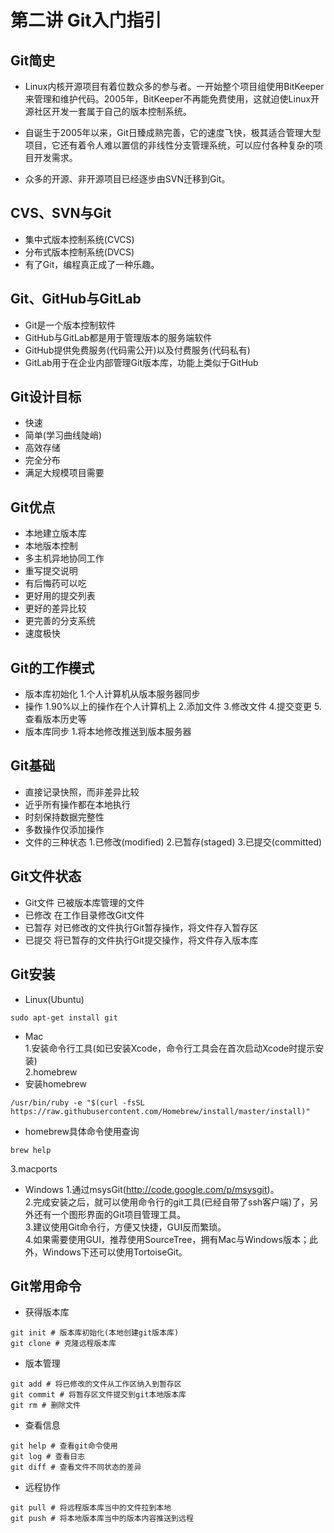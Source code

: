 # 第二讲  Git入门指引
## Git简史
- Linux内核开源项目有着位数众多的参与者。一开始整个项目组使用BitKeeper来管理和维护代码。2005年，BitKeeper不再能免费使用，这就迫使Linux开源社区开发一套属于自己的版本控制系统。


- 自诞生于2005年以来，Git日臻成熟完善，它的速度飞快，极其适合管理大型项目，它还有着令人难以置信的非线性分支管理系统，可以应付各种复杂的项目开发需求。


- 众多的开源、非开源项目已经逐步由SVN迁移到Git。

## CVS、SVN与Git
-  集中式版本控制系统(CVCS)
-  分布式版本控制系统(DVCS)
- 有了Git，编程真正成了一种乐趣。


## Git、GitHub与GitLab
- Git是一个版本控制软件
- GitHub与GitLab都是用于管理版本的服务端软件
- GitHub提供免费服务(代码需公开)以及付费服务(代码私有)
- GitLab用于在企业内部管理Git版本库，功能上类似于GitHub


## Git设计目标
- 快速
- 简单(学习曲线陡峭)
- 高效存储
- 完全分布
- 满足大规模项目需要


## Git优点
- 本地建立版本库
- 本地版本控制
- 多主机异地协同工作
- 重写提交说明
- 有后悔药可以吃
- 更好用的提交列表
- 更好的差异比较
- 更完善的分支系统
- 速度极快


## Git的工作模式
- 版本库初始化
1.个人计算机从版本服务器同步
- 操作
1.90%以上的操作在个人计算机上
2.添加文件
3.修改文件
4.提交变更
5.查看版本历史等
- 版本库同步
1.将本地修改推送到版本服务器

## Git基础
- 直接记录快照，而非差异比较
- 近乎所有操作都在本地执行
- 时刻保持数据完整性
- 多数操作仅添加操作
- 文件的三种状态
1.已修改(modified)
2.已暂存(staged)
3.已提交(committed)

## Git文件状态
- Git文件
已被版本库管理的文件
- 已修改
在工作目录修改Git文件
- 已暂存
对已修改的文件执行Git暂存操作，将文件存入暂存区
- 已提交
将已暂存的文件执行Git提交操作，将文件存入版本库

## Git安装
- Linux(Ubuntu)
```
sudo apt-get install git
```
- Mac  
1.安装命令行工具(如已安装Xcode，命令行工具会在首次启动Xcode时提示安装)  
2.homebrew
- 安装homebrew
```
/usr/bin/ruby -e "$(curl -fsSL https://raw.githubusercontent.com/Homebrew/install/master/install)"
```
- homebrew具体命令使用查询
```
brew help
```
3.macports
- Windows
1.通过msysGit(http://code.google.com/p/msysgit)。  
2.完成安装之后，就可以使用命令行的git工具(已经自带了ssh客户端)了，另外还有一个图形界面的Git项目管理工具。  
3.建议使用Git命令行，方便又快捷，GUI反而繁琐。  
4.如果需要使用GUI，推荐使用SourceTree，拥有Mac与Windows版本；此外，Windows下还可以使用TortoiseGit。


## Git常用命令
- 获得版本库
```
git init # 版本库初始化(本地创建git版本库)
git clone # 克隆远程版本库
```
- 版本管理
```
git add # 将已修改的文件从工作区纳入到暂存区
git commit # 将暂存区文件提交到git本地版本库
git rm # 删除文件
```
- 查看信息
```
git help # 查看git命令使用
git log # 查看日志
git diff # 查看文件不同状态的差异
```
- 远程协作
```
git pull # 将远程版本库当中的文件拉到本地
git push # 将本地版本库当中的版本内容推送到远程
```








